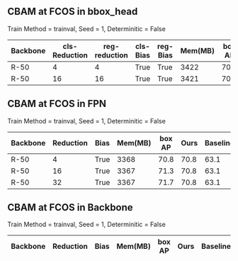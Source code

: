 ## CBAM at FCOS in bbox_head 
Train Method = trainval,  Seed = 1,   Determinitic = False 

| Backbone | cls-Reduction | reg-reduction | cls-Bias | reg-Bias | Mem(MB) | box AP | Ours   | Baseline |
|----------|---------------|---------------|----------|----------|---------|--------|--------|----------|
| R-50     | 4             | 4             | True     | True     | 3422    | 70.5   | 70.8   | 63.1     |
| R-50     | 16            | 16            | True     | True     | 3421    | 70.9   | 70.8   | 63.1     |


## CBAM at FCOS in FPN 
Train Method = trainval,  Seed = 1,   Determinitic = False 

| Backbone | Reduction | Bias | Mem(MB) | box AP | Ours   | Baseline |
|----------|-----------|------|---------|--------|--------|----------|
| R-50     | 4         | True | 3368    | 70.8   | 70.8   | 63.1     |
| R-50     | 16        | True | 3367    | 71.3   | 70.8   | 63.1     |
| R-50     | 32        | True | 3367    | 71.7   | 70.8   | 63.1     |



## CBAM at FCOS in Backbone
Train Method = trainval,  Seed = 1,   Determinitic = False 


| Backbone | Reduction | Bias | Mem(MB) | box AP | Ours   | Baseline |
|----------|-----------|------|---------|--------|--------|----------|
